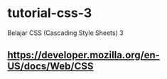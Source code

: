 # tutorial-css-3
Belajar CSS (Cascading Style Sheets) 3

## https://developer.mozilla.org/en-US/docs/Web/CSS
